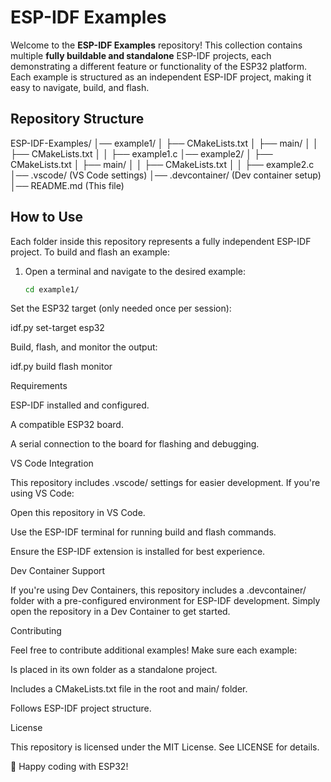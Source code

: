 # ESP-IDF Examples

Welcome to the **ESP-IDF Examples** repository! This collection contains multiple **fully buildable and standalone** ESP-IDF projects, each demonstrating a different feature or functionality of the ESP32 platform. Each example is structured as an independent ESP-IDF project, making it easy to navigate, build, and flash.

## Repository Structure

ESP-IDF-Examples/
│── example1/
│   ├── CMakeLists.txt
│   ├── main/
│   │   ├── CMakeLists.txt
│   │   ├── example1.c
│── example2/
│   ├── CMakeLists.txt
│   ├── main/
│   │   ├── CMakeLists.txt
│   │   ├── example2.c
│── .vscode/  (VS Code settings)
│── .devcontainer/  (Dev container setup)
│── README.md  (This file)

## How to Use
Each folder inside this repository represents a fully independent ESP-IDF project. To build and flash an example:

1. Open a terminal and navigate to the desired example:
   ```sh
   cd example1/

Set the ESP32 target (only needed once per session):

idf.py set-target esp32

Build, flash, and monitor the output:

idf.py build flash monitor

Requirements

ESP-IDF installed and configured.

A compatible ESP32 board.

A serial connection to the board for flashing and debugging.

VS Code Integration

This repository includes .vscode/ settings for easier development. If you're using VS Code:

Open this repository in VS Code.

Use the ESP-IDF terminal for running build and flash commands.

Ensure the ESP-IDF extension is installed for best experience.

Dev Container Support

If you're using Dev Containers, this repository includes a .devcontainer/ folder with a pre-configured environment for ESP-IDF development. Simply open the repository in a Dev Container to get started.

Contributing

Feel free to contribute additional examples! Make sure each example:

Is placed in its own folder as a standalone project.

Includes a CMakeLists.txt file in the root and main/ folder.

Follows ESP-IDF project structure.

License

This repository is licensed under the MIT License. See LICENSE for details.

🚀 Happy coding with ESP32!
